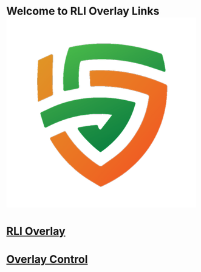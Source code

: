 # Welcome to RLI Overlay Links ![This is an image](/Images/Logos/rli_logo.png)

# [RLI Overlay](https://rm-1184251446.github.io/RLI-Overlay/RLI-Overlay.html)

# [Overlay Control](https://rm-1184251446.github.io/RLI-Overlay/OverlayControl.html)
